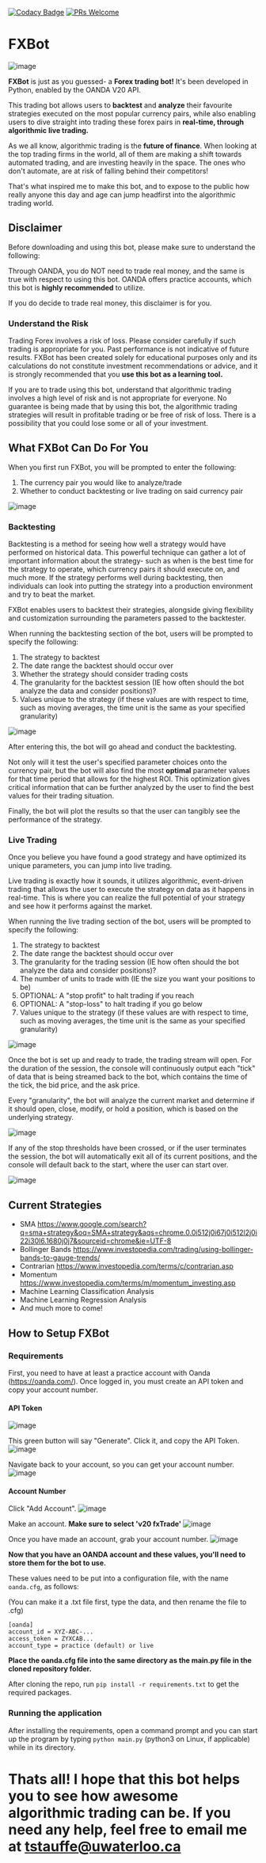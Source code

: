 [![Codacy Badge](https://app.codacy.com/project/badge/Grade/4d81d46fe74d40ba8d405550e644a812)](https://www.codacy.com/gh/trentstauff/FXBot/dashboard?utm_source=github.com&amp;utm_medium=referral&amp;utm_content=trentstauff/FXBot&amp;utm_campaign=Badge_Grade)
[![PRs Welcome](https://img.shields.io/badge/PRs%20-welcome-brightgreen.svg)](#contributing)

# FXBot

![image](https://user-images.githubusercontent.com/53923200/128397947-04711cb7-0b16-4ed6-8c84-3fdacdc2fadc.png)

**FXBot** is just as you guessed- a **Forex trading bot!** It's been developed in Python, enabled by the OANDA V20 API.

This trading bot allows users to **backtest** and **analyze** their favourite strategies executed on the most popular currency pairs, while also enabling users to dive straight into trading these forex pairs in **real-time, through algorithmic live trading.**

As we all know, algorithmic trading is the **future of finance**. When looking at the top trading firms in the world, all of them are making a shift towards automated trading, and are investing heavily in the space. The ones who don't automate, are at risk of falling behind their competitors!

That's what inspired me to make this bot, and to expose to the public how really anyone this day and age can jump headfirst into the algorithmic trading world.

## Disclaimer

Before downloading and using this bot, please make sure to understand the following:

Through OANDA, you do NOT need to trade real money, and the same is true with respect to using this bot. OANDA offers practice accounts, which this bot is **highly recommended** to utilize.

If you do decide to trade real money, this disclaimer is for you.

### Understand the Risk
Trading Forex involves a risk of loss. Please consider carefully if such trading is appropriate for you. Past performance is not indicative of future results. FXBot has been created solely for educational purposes only and its calculations do not constitute investment recommendations or advice, and it is strongly recommended that you **use this bot as a learning tool.**

If you are to trade using this bot, understand that algorithmic trading involves a high level of risk and is not appropriate for everyone. No guarantee is being made that by using this bot, the algorithmic trading strategies will result in profitable trading or be free of risk of loss. There is a possibility that you could lose some or all of your investment.

## What FXBot Can Do For You

When you first run FXBot, you will be prompted to enter the following:

1) The currency pair you would like to analyze/trade
2) Whether to conduct backtesting or live trading on said currency pair

![image](https://user-images.githubusercontent.com/53923200/128404575-c66b07cc-fc77-4d28-8d35-58d7ae2d120c.png)

### Backtesting

Backtesting is a method for seeing how well a strategy would have performed on historical data. This powerful technique can gather a lot of important information about the strategy- such as when is the best time for the strategy to operate, which currency pairs it should execute on, and much more. 
If the strategy performs well during backtesting, then individuals can look into putting the strategy into a production environment and try to beat the market.

FXBot enables users to backtest their strategies, alongside giving flexibility and customization surrounding the parameters passed to the backtester.

When running the backtesting section of the bot, users will be prompted to specify the following:

1) The strategy to backtest
2) The date range the backtest should occur over
3) Whether the strategy should consider trading costs
4) The granularity for the backtest session (IE how often should the bot analyze the data and consider positions)?
5) Values unique to the strategy (if these values are with respect to time, such as moving averages, the time unit is the same as your specified granularity)

![image](https://user-images.githubusercontent.com/53923200/128403680-72bfc834-aa76-4f1f-a1a0-295f24c9ebcf.png)

After entering this, the bot will go ahead and conduct the backtesting.

Not only will it test the user's specified parameter choices onto the currency pair, but the bot will also find the most **optimal** parameter values for that time period that allows for the highest ROI. This optimization gives critical information that can be further analyzed by the user to find the best values for their trading situation.

Finally, the bot will plot the results so that the user can tangibly see the performance of the strategy.

### Live Trading

Once you believe you have found a good strategy and have optimized its unique parameters, you can jump into live trading.

Live trading is exactly how it sounds, it utilizes algorithmic, event-driven trading that allows the user to execute the strategy on data as it happens in real-time. 
This is where you can realize the full potential of your strategy and see how it performs against the market.

When running the live trading section of the bot, users will be prompted to specify the following:

1) The strategy to backtest
2) The date range the backtest should occur over
3) The granularity for the trading session (IE how often should the bot analyze the data and consider positions)?
4) The number of units to trade with (IE the size you want your positions to be)
5) OPTIONAL: A "stop profit" to halt trading if you reach
6) OPTIONAL: A "stop-loss" to halt trading if you go below
7) Values unique to the strategy (if these values are with respect to time, such as moving averages, the time unit is the same as your specified granularity)

![image](https://user-images.githubusercontent.com/53923200/128405363-900d8ddb-6b43-4dae-bfdf-7fdfbe1b4007.png)

Once the bot is set up and ready to trade, the trading stream will open. For the duration of the session, the console will continuously output each "tick" of data that is being streamed back to the bot, which contains the time of the tick, the bid price, and the ask price.

Every "granularity", the bot will analyze the current market and determine if it should open, close, modify, or hold a position, which is based on the underlying strategy.

![image](https://user-images.githubusercontent.com/53923200/128405765-15760e5f-1807-42a5-997a-06d975a5ea1f.png)

If any of the stop thresholds have been crossed, or if the user terminates the session, the bot will automatically exit all of its current positions, and the console will default back to the start, where the user can start over.

![image](https://user-images.githubusercontent.com/53923200/128405987-c60bbea3-7c1c-4cae-8b5f-c5e0dab8fea4.png)


## Current Strategies

- SMA https://www.google.com/search?q=sma+strategy&oq=SMA+strategy&aqs=chrome.0.0i512j0i67j0i512l2j0i22i30l6.1680j0j7&sourceid=chrome&ie=UTF-8
- Bollinger Bands https://www.investopedia.com/trading/using-bollinger-bands-to-gauge-trends/
- Contrarian https://www.investopedia.com/terms/c/contrarian.asp
- Momentum https://www.investopedia.com/terms/m/momentum_investing.asp
- Machine Learning Classification Analysis
- Machine Learning Regression Analysis
- And much more to come!

## How to Setup FXBot

### Requirements

First, you need to have at least a practice account with Oanda (https://oanda.com/). Once logged in, you must create an API token and copy your account number. 

#### API Token
![image](https://user-images.githubusercontent.com/53923200/128407124-08f22bff-a82e-4c47-b150-a3f743e7a38b.png)

This green button will say "Generate". Click it, and copy the API Token.
![image](https://user-images.githubusercontent.com/53923200/128407767-7e8e738a-2a88-42c1-9744-273b31f63dfc.png)

Navigate back to your account, so you can get your account number.
![image](https://user-images.githubusercontent.com/53923200/128407881-538e26ac-6e17-46b8-a07b-ce025d4cf527.png)

#### Account Number

Click "Add Account".
![image](https://user-images.githubusercontent.com/53923200/128408490-e0aa2fe3-daac-4f04-8301-0654b9993f37.png)

Make an account.
**Make sure to select 'v20 fxTrade'**
![image](https://user-images.githubusercontent.com/53923200/128408746-e17439b8-e97b-4513-9691-c23643040552.png)

Once you have made an account, grab your account number.
![image](https://user-images.githubusercontent.com/53923200/128408956-b9bc4f3f-a939-4945-b3a5-2b6736d75548.png)

**Now that you have an OANDA account and these values, you'll need to store them for the bot to use.**

These values need to be put into a configuration file, with the name `oanda.cfg`, as follows:

(You can make it a .txt file first, type the data, and then rename the file to .cfg)

    [oanda]
    account_id = XYZ-ABC-...
    access_token = ZYXCAB...
    account_type = practice (default) or live

**Place the oanda.cfg file into the same directory as the main.py file in the cloned repository folder.**

After cloning the repo, run `pip install -r requirements.txt` to get the required packages.

### Running the application

After installing the requirements, open a command prompt and you can start up the program by typing `python main.py` (python3 on Linux, if applicable) while in its directory.

# Thats all! I hope that this bot helps you to see how awesome algorithmic trading can be. If you need any help, feel free to email me at tstauffe@uwaterloo.ca
